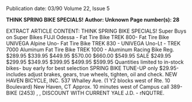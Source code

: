 Publication date: 03/90
Volume 22, Issue 5

**THINK SPRING BIKE SPECIALS!**
**Author: Unknown**
**Page number(s): 28**

EXTRACT ARTICLE CONTENT:
THINK SPRING BIKE SPECIALS! 
Super Buys on Super Bikes 
FUJI Odessa -
Fat Tire Bike 
TREK 800- Fat Tire Bike 
UNIVEGA Alpine Uno- Fat Tire Bike 
TREK 830 -
UNIVEGA Uno-Lt -
TREK 7000 
Aluminum Fat Tire Bike 
TREK 1000 -
Aluminum Racing Bike 
Reg. 
$289.95 
$339.95 
$449.95 
$570.00 
$660.00 
$549.95 
SALE 
$249.95 
$299.95 
$349.95 
$399.95 
$499.95 
$599.95 
Quantities limited to in-stock bikes- buy early for best selection 
SPRING BIKE TUNE-UP only $29.95-includes adjust brakes, 
gears, true wheels, tighten, oil and check. 
NEW HAVEN BICYCLE, INC. 
537 Whalley Ave. (1 Y2 blocks west of Rte. 10 Boulevard) 
New Haven, CT Approx. 10 minutes west of Campus 
call 389-BIKE (2453) 
, , 
DISCOUNT WITH CURRENT YALE J.D. -
rNQUTRE.